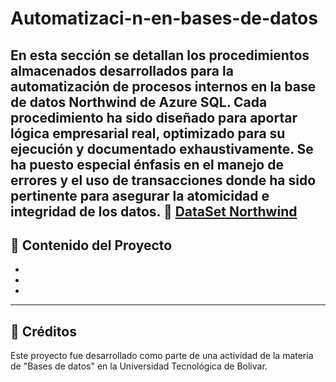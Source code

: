 # Automatizaci-n-en-bases-de-datos

En esta sección se detallan los procedimientos almacenados desarrollados para la automatización de procesos internos en la base de datos Northwind de Azure SQL. Cada procedimiento ha sido diseñado para aportar lógica empresarial real, optimizado para su ejecución y documentado exhaustivamente. Se ha puesto especial énfasis en el manejo de errores y el uso de transacciones donde ha sido pertinente para asegurar la atomicidad e integridad de los datos.
🔗 [DataSet Northwind](https://learn.microsoft.com/es-es/dotnet/framework/data/adonet/sql/linq/downloading-sample-databases#get-the-northwind-sample-database-for-sql-server)
---

## 📁 Contenido del Proyecto
-
-
-

---

## 📌 Créditos

Este proyecto fue desarrollado como parte de una actividad de la materia de "Bases de datos" en la Universidad Tecnológica de Bolivar.
